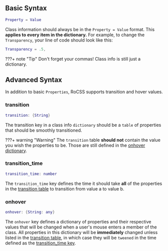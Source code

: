 ## Basic Syntax
```lua
Property = Value
```
Class information should always be in the `Property = Value` format. This **applies to every item in the dictionary.** For example, to change the `Transparency`, your line of code should look like this:

```lua
Transparency = .5,
```

???+ note "Tip"
    Don't forget your commas! Class info is still just a dictionary.


## Advanced Syntax
In addition to basic `Properties`, RoCSS supports transition and hover values.


### **transition**
```lua
transition: {String}
```
The transition key in a class info `dictionary` should be a `table` of properties that should be smoothly transitioned.

???+ warning "Warning"
    The `transition` table **should not** contain the value you wish the properties to be. Those are still defined in the [onhover dictionary](syntax.md#onhover).


### **transition_time**
```lua
transition_time: number
```
The `transition_time` key defines the time it should take **all** of the properties in the [transition table](syntax.md#transition) to transition from value a to value b.



### onhover
```lua
onhover: {String: any}
```
The `onhover` key defines a dictionary of properties and their respective values that will be changed when a user's mouse enters a member of the class. All properties in this dictionary will be **immediately** changed unless listed in the [transition table](syntax.md#transition), in which case they will be `tweened` in the time defined as the [transition_time key](syntax.md#transition_time).